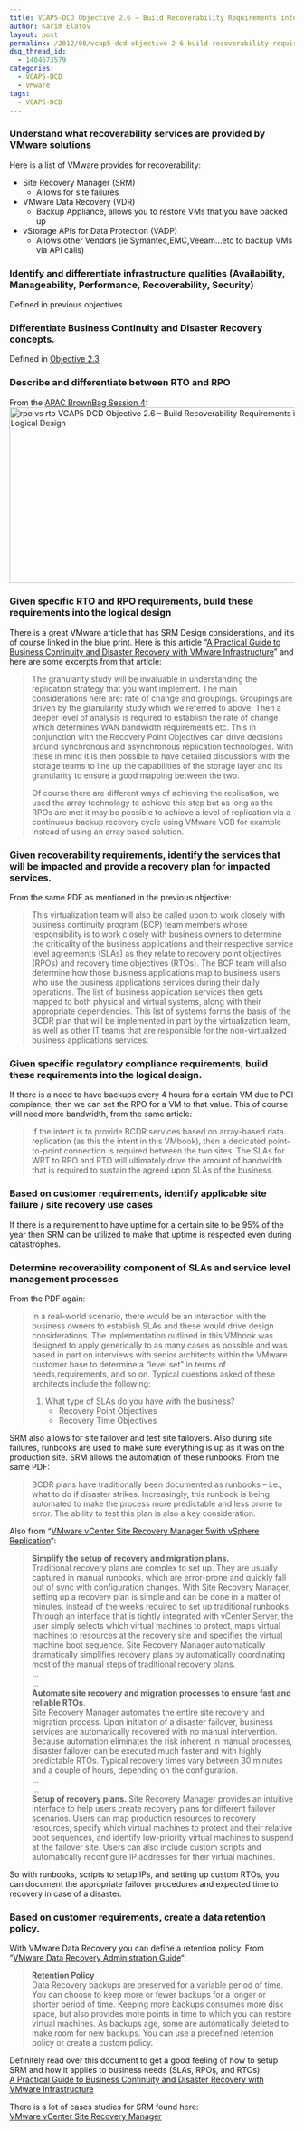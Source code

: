 ```yaml
---
title: VCAP5-DCD Objective 2.6 – Build Recoverability Requirements into the Logical Design
author: Karim Elatov
layout: post
permalink: /2012/08/vcap5-dcd-objective-2-6-build-recoverability-requirements-into-the-logical-design/
dsq_thread_id:
  - 1404673579
categories:
  - VCAP5-DCD
  - VMware
tags:
  - VCAP5-DCD
---
```

### Understand what recoverability services are provided by VMware solutions

Here is a list of VMware provides for recoverability:

*   Site Recovery Manager (SRM) 
    *   Allows for site failures
*   VMware Data Recovery (VDR) 
    *   Backup Appliance, allows you to restore VMs that you have backed up
*   vStorage APIs for Data Protection (VADP) 
    *   Allows other Vendors (ie Symantec,EMC,Veeam&#8230;etc to backup VMs via API calls)

### Identify and differentiate infrastructure qualities (Availability, Manageability, Performance, Recoverability, Security)

Defined in previous objectives

### Differentiate Business Continuity and Disaster Recovery concepts.

Defined in <a href="http://virtuallyhyper.com/2012/08/vcap5-dcd-objective-2-3-build-availability-requirements-into-the-logical-design/" onclick="javascript:_gaq.push(['_trackEvent','outbound-article','http://virtuallyhyper.com/2012/08/vcap5-dcd-objective-2-3-build-availability-requirements-into-the-logical-design/']);" title="VCAP5-DCD Objective 2.3 – Build Availability Requirements into the Logical Design" target="_blank">Objective 2.3</a>

### Describe and differentiate between RTO and RPO

From the <a href="http://professionalvmware.com/2012/02/apac-brownbag-follow-up-vcap5-dca-availability-dr/" onclick="javascript:_gaq.push(['_trackEvent','outbound-article','http://professionalvmware.com/2012/02/apac-brownbag-follow-up-vcap5-dca-availability-dr/']);">APAC BrownBag Session 4</a>:  
<a href="http://virtuallyhyper.com/wp-content/uploads/2012/08/rpo_vs_rto.png" onclick="javascript:_gaq.push(['_trackEvent','outbound-article','http://virtuallyhyper.com/wp-content/uploads/2012/08/rpo_vs_rto.png']);"><img class="alignnone size-full wp-image-2803" title="rpo_vs_rto" src="http://virtuallyhyper.com/wp-content/uploads/2012/08/rpo_vs_rto.png" alt="rpo vs rto VCAP5 DCD Objective 2.6 – Build Recoverability Requirements into the Logical Design" width="604" height="310" /></a>

### Given specific RTO and RPO requirements, build these requirements into the logical design

There is a great VMware article that has SRM Design considerations, and it&#8217;s of course linked in the blue print. Here is this article &#8220;<a href="http://www.vmware.com/files/pdf/practical_guide_bcdr_vmb.pdf" onclick="javascript:_gaq.push(['_trackEvent','download','http://www.vmware.com/files/pdf/practical_guide_bcdr_vmb.pdf']);">A Practical Guide to Business Continuity and Disaster Recovery with VMware Infrastructure</a>&#8221; and here are some excerpts from that article:

> The granularity study will be invaluable in understanding the replication strategy that you want implement. The main considerations here are: rate of change and groupings. Groupings are driven by the granularity study which we referred to above. Then a deeper level of analysis is required to establish the rate of change which determines WAN bandwidth requirements etc. This in conjunction with the Recovery Point Objectives can drive decisions around synchronous and asynchronous replication technologies. With these in mind it is then possible to have detailed discussions with the storage teams to line up the capabilities of the storage layer and its granularity to ensure a good mapping between the two.
> 
> Of course there are different ways of achieving the replication, we used the array technology to achieve this step but as long as the RPOs are met it may be possible to achieve a level of replication via a continuous backup recovery cycle using VMware VCB for example instead of using an array based solution.

### Given recoverability requirements, identify the services that will be impacted and provide a recovery plan for impacted services.

From the same PDF as mentioned in the previous objective:

> This virtualization team will also be called upon to work closely with business continuity program (BCP) team members whose responsibility is to work closely with business owners to determine the criticality of the business applications and their respective service level agreements (SLAs) as they relate to recovery point objectives (RPOs) and recovery time objectives (RTOs). The BCP team will also determine how those business applications map to business users who use the business applications services during their daily operations. The list of business application services then gets mapped to both physical and virtual systems, along with their appropriate dependencies. This list of systems forms the basis of the BCDR plan that will be implemented in part by the virtualization team, as well as other IT teams that are responsible for the non-virtualized business applications services.

### Given specific regulatory compliance requirements, build these requirements into the logical design.

If there is a need to have backups every 4 hours for a certain VM due to PCI compiance, then we can set the RPO for a VM to that value. This of course will need more bandwidth, from the same article:

> If the intent is to provide BCDR services based on array-based data replication (as this the intent in this VMbook), then a dedicated point-to-point connection is required between the two sites. The SLAs for WRT to RPO and RTO will ultimately drive the amount of bandwidth that is required to sustain the agreed upon SLAs of the business.

### Based on customer requirements, identify applicable site failure / site recovery use cases

If there is a requirement to have uptime for a certain site to be 95% of the year then SRM can be utilized to make that uptime is respected even during catastrophes.

### Determine recoverability component of SLAs and service level management processes

From the PDF again:

> In a real-world scenario, there would be an interaction with the business owners to establish SLAs and these would drive design considerations. The implementation outlined in this VMbook was designed to apply generically to as many cases as possible and was based in part on interviews with senior architects within the VMware customer base to determine a &#8220;level set&#8221; in terms of needs,requirements, and so on. Typical questions asked of these architects include the following:
> 
> 1.  What type of SLAs do you have with the business? 
>     *   Recovery Point Objectives
>     *   Recovery Time Objectives

SRM also allows for site failover and test site failovers. Also during site failures, runbooks are used to make sure everything is up as it was on the production site. SRM allows the automation of these runbooks. From the same PDF:

> BCDR plans have traditionally been documented as runbooks – i.e., what to do if disaster strikes. Increasingly, this runbook is being automated to make the process more predictable and less prone to error. The ability to test this plan is also a key consideration.

Also from &#8220;<a href="http://www.vmware.com/files/pdf/products/SRM/VMware-vCenter-Site-Recovery-Manager-with-vSphere-Replication-Datasheet.pdf" onclick="javascript:_gaq.push(['_trackEvent','download','http://www.vmware.com/files/pdf/products/SRM/VMware-vCenter-Site-Recovery-Manager-with-vSphere-Replication-Datasheet.pdf']);">VMware vCenter Site Recovery Manager 5with vSphere Replication</a>&#8220;:

> **Simplify the setup of recovery and migration plans.**  
> Traditional recovery plans are complex to set up. They are usually captured in manual runbooks, which are error-prone and quickly fall out of sync with configuration changes. With Site Recovery Manager, setting up a recovery plan is simple and can be done in a matter of minutes, instead of the weeks required to set up traditional runbooks. Through an interface that is tightly integrated with vCenter Server, the user simply selects which virtual machines to protect, maps virtual machines to resources at the recovery site and specifies the virtual machine boot sequence. Site Recovery Manager automatically dramatically simplifies recovery plans by automatically coordinating most of the manual steps of traditional recovery plans.  
> &#8230;  
> &#8230;  
> **Automate site recovery and migration processes to ensure fast and reliable RTOs**.  
> Site Recovery Manager automates the entire site recovery and migration process. Upon initiation of a disaster failover, business services are automatically recovered with no manual intervention. Because automation eliminates the risk inherent in manual processes, disaster failover can be executed much faster and with highly predictable RTOs. Typical recovery times vary between 30 minutes and a couple of hours, depending on the configuration.  
> &#8230;  
> &#8230;  
> **Setup of recovery plans.** Site Recovery Manager provides an intuitive interface to help users create recovery plans for different failover scenarios. Users can map production resources to recovery resources, specify which virtual machines to protect and their relative boot sequences, and identify low-priority virtual machines to suspend at the failover site. Users can also include custom scripts and automatically reconfigure IP addresses for their virtual machines.

So with runbooks, scripts to setup IPs, and setting up custom RTOs, you can document the appropriate failover procedures and expected time to recovery in case of a disaster.

### Based on customer requirements, create a data retention policy.

With VMware Data Recovery you can define a retention policy. From &#8220;<a href="http://www.vmware.com/pdf/vdr_12_admin.pdf" onclick="javascript:_gaq.push(['_trackEvent','download','http://www.vmware.com/pdf/vdr_12_admin.pdf']);">VMware Data Recovery Administration Guide</a>&#8220;:

> **Retention Policy**  
> Data Recovery backups are preserved for a variable period of time. You can choose to keep more or fewer backups for a longer or shorter period of time. Keeping more backups consumes more disk space, but also provides more points in time to which you can restore virtual machines. As backups age, some are automatically deleted to make room for new backups. You can use a predefined retention policy or create a custom policy.

Definitely read over this document to get a good feeling of how to setup SRM and how it applies to business needs (SLAs, RPOs, and RTOs):  
<a href="http://www.vmware.com/files/pdf/practical_guide_bcdr_vmb.pdf" onclick="javascript:_gaq.push(['_trackEvent','download','http://www.vmware.com/files/pdf/practical_guide_bcdr_vmb.pdf']);">A Practical Guide to Business Continuity and Disaster Recovery with VMware Infrastructure</a>

There is a lot of cases studies for SRM found here:  
<a href="http://www.vmware.com/products/datacenter-virtualization/site-recovery-manager/customer-case-studies.html" onclick="javascript:_gaq.push(['_trackEvent','outbound-article','http://www.vmware.com/products/datacenter-virtualization/site-recovery-manager/customer-case-studies.html']);">VMware vCenter Site Recovery Manager</a>

